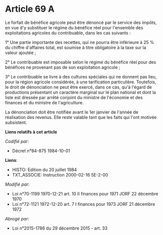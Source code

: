 # Article 69 A

Le forfait de bénéfice agricole peut être dénoncé par le service des impôts, en vue d'y substituer le régime du bénéfice réel
pour l'ensemble des exploitations agricoles du contribuable, dans les cas suivants :

1° Une partie importante des recettes, qui ne pourra être inférieure à 25 % du chiffre d'affaires total, est soumise à titre
obligatoire à la taxe sur la valeur ajoutée ;

2° Le contribuable est imposable selon le régime du bénéfice réel pour des bénéfices ne provenant pas de son exploitation
agricole ;

3° Le contribuable se livre à des cultures spéciales qui ne donnent pas lieu, pour la région agricole considérée, à une
tarification particulière. Toutefois, le droit de dénonciation ne peut être exercé, dans ce cas, qu'à l'égard de productions
présentant un caractère marginal sur le plan national et dont la liste est dressée par arrêté conjoint du ministre de
l'économie et des finances et du ministre de l'agriculture.

La dénonciation doit être notifiée avant le 1er janvier de l'année de réalisation des revenus. Elle reste valable tant que
les faits qui l'ont motivée subsistent.

**Liens relatifs à cet article**

_Codifié par_:

  - Décret n°84-875 1984-10-01

**Liens**:

  - HISTO: Edition du 20 juillet 1984
  - TXT_ASSOCIE: Instruction 2000-02-16 5E-2-00

_Modifié par_:

  - Loi n°70-1199 1970-12-21 art. 10 II finances pour 1971 JORF 22 décembre 1970
  - Loi n°72-1121 1972-12-20 art. 7 I finances pour 1973 JORF 21 décembre 1972

_Abrogé par_:

  - Loi n°2015-1786 du 29 décembre 2015 - art. 33
